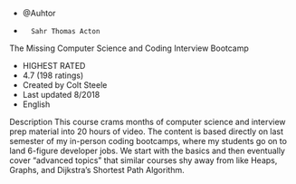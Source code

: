 - @Auhtor
-       Sahr Thomas Acton

The Missing Computer Science and Coding Interview Bootcamp
- HIGHEST RATED
- 4.7 (198 ratings)
- Created by Colt Steele
- Last updated 8/2018
- English

Description
This course crams months of computer science and interview prep material into 20 hours of video.
The content is based directly on last semester of my in-person coding bootcamps, where my students go on to land 6-figure developer jobs.
We start with the basics and then eventually cover “advanced topics” that similar courses shy away from like Heaps, Graphs,
and Dijkstra’s Shortest Path Algorithm.